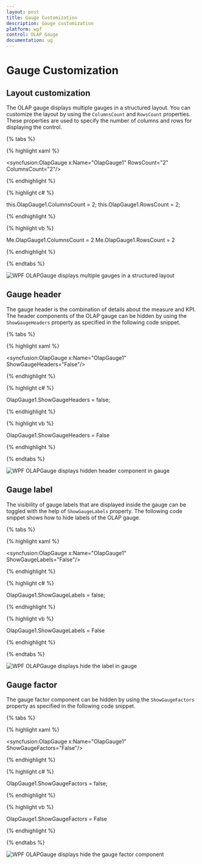 ```yaml
---
layout: post
title: Gauge Customization
description: Gauge customization
platform: wpf
control: OLAP Gauge
documentation: ug
---
```


# Gauge Customization

## Layout customization

The OLAP gauge displays multiple gauges in a structured layout. You can customize the layout by using the `ColumnsCount` and `RowsCount` properties. These properties are used to specify the number of columns and rows for displaying the control.

{% tabs %}

{% highlight xaml %}

<syncfusion:OlapGauge x:Name="OlapGauge1" RowsCount="2" ColumnsCount="2"/>

{% endhighlight %}

{% highlight c# %}

this.OlapGauge1.ColumnsCount = 2;
this.OlapGauge1.RowsCount = 2;

{% endhighlight %}

{% highlight vb %}

Me.OlapGauge1.ColumnsCount = 2
Me.OlapGauge1.RowsCount = 2

{% endhighlight %}

{% endtabs %}

![WPF OLAPGauge displays multiple gauges in a structured layout](Gauge-Customization_images/Gauge-customization.png)

## Gauge header

The gauge header is the combination of details about the measure and KPI. The header components of the OLAP gauge can be hidden by using the `ShowGaugeHeaders` property as specified in the following code snippet.

{% tabs %}

{% highlight xaml %}

<syncfusion:OlapGauge x:Name="OlapGauge1" ShowGaugeHeaders="False"/>

{% endhighlight %}

{% highlight c# %}

OlapGauge1.ShowGaugeHeaders = false;

{% endhighlight %}

{% highlight vb %}

OlapGauge1.ShowGaugeHeaders = False

{% endhighlight %}

{% endtabs %}

![WPF OLAPGauge displays hidden header component in gauge](Gauge-Customization_images/Gauge-customization-header.png)

## Gauge label

The visibility of gauge labels that are displayed inside the gauge can be toggled with the help of `ShowGaugeLabels` property. The following code snippet shows how to hide labels of the OLAP gauge.

{% tabs %}

{% highlight xaml %}

<syncfusion:OlapGauge x:Name="OlapGauge1" ShowGaugeLabels="False"/>

{% endhighlight %}

{% highlight c# %}

OlapGauge1.ShowGaugeLabels = false;

{% endhighlight %}

{% highlight vb %}

OlapGauge1.ShowGaugeLabels = False

{% endhighlight %}

{% endtabs %}

![WPF OLAPGauge displays hide the label in gauge](Gauge-Customization_images/Gauge-customization-label.png)

## Gauge factor

The gauge factor component can be hidden by using the `ShowGaugeFactors` property as specified in the following code snippet.

{% tabs %}

{% highlight xaml %}

<syncfusion:OlapGauge x:Name="OlapGauge1" ShowGaugeFactors="False"/>

{% endhighlight %}

{% highlight c# %}

OlapGauge1.ShowGaugeFactors = false;

{% endhighlight %}

{% highlight vb %}

OlapGauge1.ShowGaugeFactors = False

{% endhighlight %}

{% endtabs %}

![WPF OLAPGauge displays hide the gauge factor component](Gauge-Customization_images/Gauge-customization-factor.png)
